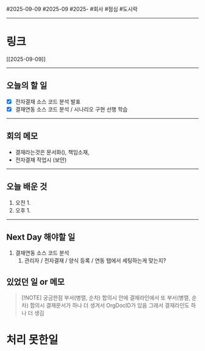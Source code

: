 #2025-09-09 #2025-09 #2025- 
#회사 #점심 #도시락

------
# 링크 
[[2025-09-09]]

---
## 오늘의 할 일
- [x] 전자결재 소스 코드 분석 발표
- [x] 결재연동 소스 코드 분석 / 시나리오 구현 선행 학습
---
## 회의 메모
- 결재라는것은 문서화(), 책임소재, 
- 전자결재 작업시 (보안)
---
## 오늘 배운 것
1. 오전
    1. 
2. 오후
    1. 
---
## Next Day 해야할 일
1. 결재연동 소스 코드 분석
    1. 관리자 / 전자결재 / 양식 등록 / 연동 탭에서 세팅하는게 맞는지?


## 있었던 일 or 메모


> [!NOTE] 궁금한점
> 부서(병렬, 순차) 합의시 안에 결재라인에서 또 부서(병렬, 순차) 합의시 결재문서가 하나 더 생겨서 OrgDocID가 있음 그래서 결재라인도 하나 더 생김

# 처리 못한일